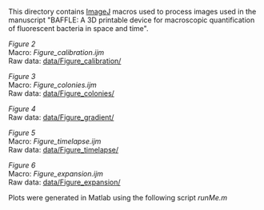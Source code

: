 This directory contains [ImageJ](https://imagej.net/software/fiji/) macros used to process images used in the manuscript "BAFFLE: A 3D printable device for macroscopic quantification of fluorescent bacteria in space and time".

*Figure 2* <br/>
Macro: _Figure_calibration.ijm_ <br/>
Raw data: [data/Figure_calibration/](../data/Figure_calibration/)

*Figure 3* <br/>
Macro: _Figure_colonies.ijm_ <br/>
Raw data: [data/Figure_colonies/](../data/Figure_colonies/)

*Figure 4* <br/>
Raw data: [data/Figure_gradient/](../data/Figure_gradient/)

*Figure 5* <br/>
Macro: _Figure_timelapse.ijm_ <br/>
Raw data: [data/Figure_timelapse/](../data/Figure_timelapse/)

*Figure 6* <br/>
Macro: _Figure_expansion.ijm_ <br/>
Raw data: [data/Figure_expansion/](../data/Figure_expansion/)

Plots were generated in Matlab using the following script _runMe.m_
